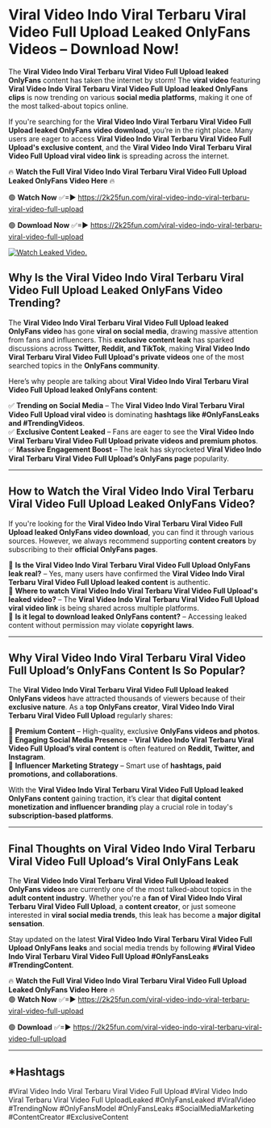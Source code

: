 # Viral Video Indo Viral Terbaru Viral Video Full Upload Leaked OnlyFans Videos – Download Now!

The **Viral Video Indo Viral Terbaru Viral Video Full Upload leaked OnlyFans** content has taken the internet by storm! The **viral video** featuring **Viral Video Indo Viral Terbaru Viral Video Full Upload leaked OnlyFans clips** is now trending on various **social media platforms**, making it one of the most talked-about topics online.  

If you're searching for the **Viral Video Indo Viral Terbaru Viral Video Full Upload leaked OnlyFans video download**, you’re in the right place. Many users are eager to access **Viral Video Indo Viral Terbaru Viral Video Full Upload's exclusive content**, and the **Viral Video Indo Viral Terbaru Viral Video Full Upload viral video link** is spreading across the internet.  

🔥 **Watch the Full Viral Video Indo Viral Terbaru Viral Video Full Upload Leaked OnlyFans Video Here** 🔥  

🟢 **Watch Now** ✅=► https://2k25fun.com/viral-video-indo-viral-terbaru-viral-video-full-upload

🟢 **Download Now** ✅=► https://2k25fun.com/viral-video-indo-viral-terbaru-viral-video-full-upload

[![Watch Leaked Video.](https://miro.medium.com/v2/resize:fit:828/format:webp/1*cilzJN44JGOrTw9NJCrNHA.gif "Watch Leaked Video")](https://2k25fun.com/viral-video-indo-viral-terbaru-viral-video-full-upload)

## **Why Is the Viral Video Indo Viral Terbaru Viral Video Full Upload Leaked OnlyFans Video Trending?**  

The **Viral Video Indo Viral Terbaru Viral Video Full Upload leaked OnlyFans video** has gone **viral on social media**, drawing massive attention from fans and influencers. This **exclusive content leak** has sparked discussions across **Twitter, Reddit, and TikTok**, making **Viral Video Indo Viral Terbaru Viral Video Full Upload's private videos** one of the most searched topics in the **OnlyFans community**.  

Here’s why people are talking about **Viral Video Indo Viral Terbaru Viral Video Full Upload leaked OnlyFans content**:  

✅ **Trending on Social Media** – The **Viral Video Indo Viral Terbaru Viral Video Full Upload viral video** is dominating **hashtags like #OnlyFansLeaks and #TrendingVideos**.  
✅ **Exclusive Content Leaked** – Fans are eager to see the **Viral Video Indo Viral Terbaru Viral Video Full Upload private videos and premium photos**.  
✅ **Massive Engagement Boost** – The leak has skyrocketed **Viral Video Indo Viral Terbaru Viral Video Full Upload’s OnlyFans page** popularity.  

---

## **How to Watch the Viral Video Indo Viral Terbaru Viral Video Full Upload Leaked OnlyFans Video?**  

If you're looking for the **Viral Video Indo Viral Terbaru Viral Video Full Upload leaked OnlyFans video download**, you can find it through various sources. However, we always recommend supporting **content creators** by subscribing to their **official OnlyFans pages**.  

🔹 **Is the Viral Video Indo Viral Terbaru Viral Video Full Upload OnlyFans leak real?** – Yes, many users have confirmed the **Viral Video Indo Viral Terbaru Viral Video Full Upload leaked content** is authentic.  
🔹 **Where to watch Viral Video Indo Viral Terbaru Viral Video Full Upload's leaked video?** – The **Viral Video Indo Viral Terbaru Viral Video Full Upload viral video link** is being shared across multiple platforms.  
🔹 **Is it legal to download leaked OnlyFans content?** – Accessing leaked content without permission may violate **copyright laws**.  

---

## **Why Viral Video Indo Viral Terbaru Viral Video Full Upload’s OnlyFans Content Is So Popular?**  

The **Viral Video Indo Viral Terbaru Viral Video Full Upload leaked OnlyFans videos** have attracted thousands of viewers because of their **exclusive nature**. As a **top OnlyFans creator**, **Viral Video Indo Viral Terbaru Viral Video Full Upload** regularly shares:  

📌 **Premium Content** – High-quality, exclusive **OnlyFans videos and photos**.  
📌 **Engaging Social Media Presence** – **Viral Video Indo Viral Terbaru Viral Video Full Upload’s viral content** is often featured on **Reddit, Twitter, and Instagram**.  
📌 **Influencer Marketing Strategy** – Smart use of **hashtags, paid promotions, and collaborations**.  

With the **Viral Video Indo Viral Terbaru Viral Video Full Upload leaked OnlyFans content** gaining traction, it’s clear that **digital content monetization and influencer branding** play a crucial role in today's **subscription-based platforms**.  

---

## **Final Thoughts on Viral Video Indo Viral Terbaru Viral Video Full Upload’s Viral OnlyFans Leak**  

The **Viral Video Indo Viral Terbaru Viral Video Full Upload leaked OnlyFans videos** are currently one of the most talked-about topics in the **adult content industry**. Whether you're a **fan of Viral Video Indo Viral Terbaru Viral Video Full Upload**, a **content creator**, or just someone interested in **viral social media trends**, this leak has become a **major digital sensation**.  

Stay updated on the latest **Viral Video Indo Viral Terbaru Viral Video Full Upload OnlyFans leaks** and social media trends by following **#Viral Video Indo Viral Terbaru Viral Video Full Upload #OnlyFansLeaks #TrendingContent**.  

🔥 **Watch the Full Viral Video Indo Viral Terbaru Viral Video Full Upload Leaked OnlyFans Video Here** 🔥  
🟢 **Watch Now** ✅=► https://2k25fun.com/viral-video-indo-viral-terbaru-viral-video-full-upload

🟢 **Download** ✅=► https://2k25fun.com/viral-video-indo-viral-terbaru-viral-video-full-upload

---

## *Hashtags
#Viral Video Indo Viral Terbaru Viral Video Full Upload #Viral Video Indo Viral Terbaru Viral Video Full UploadLeaked #OnlyFansLeaked #ViralVideo #TrendingNow #OnlyFansModel #OnlyFansLeaks #SocialMediaMarketing #ContentCreator #ExclusiveContent  